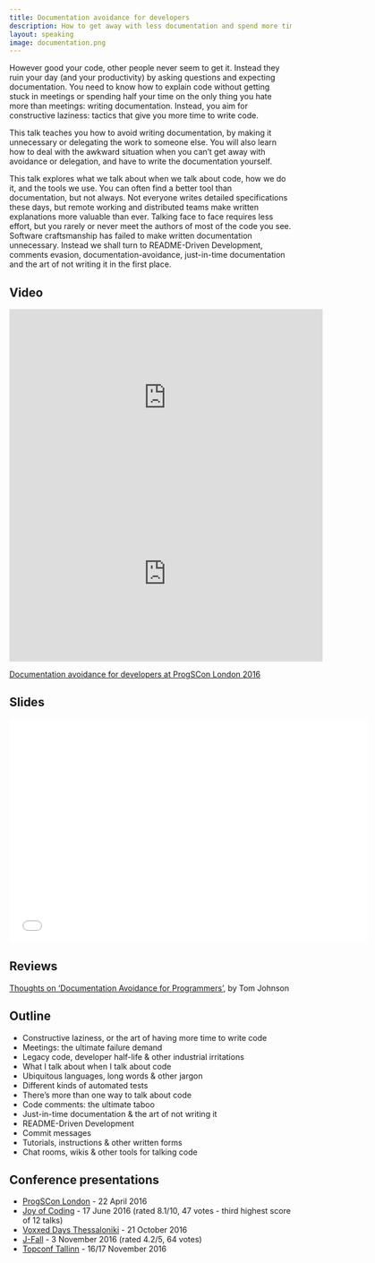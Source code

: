 ```yaml
---
title: Documentation avoidance for developers
description: How to get away with less documentation and spend more time writing code
layout: speaking
image: documentation.png
---
```


However good your code, other people never seem to get it. Instead they ruin your day (and your productivity) by asking questions and expecting documentation. You need to know how to explain code without getting stuck in meetings or spending half your time on the only thing you hate more than meetings: writing documentation. Instead, you aim for constructive laziness: tactics that give you more time to write code.

This talk teaches you how to avoid writing documentation, by making it unnecessary or delegating the work to someone else.
You will also learn how to deal with the awkward situation when you can’t get away with avoidance or delegation, and have to write the documentation yourself.

This talk explores what we talk about when we talk about code, how we do it, and the tools we use. You can often find a better tool than documentation, but not always. Not everyone writes detailed specifications these days, but remote working and distributed teams make written explanations more valuable than ever. Talking face to face requires less effort, but you rarely or never meet the authors of most of the code you see. Software craftsmanship has failed to make written documentation unnecessary. Instead we shall turn to README-Driven Development, comments evasion, documentation-avoidance, just-in-time documentation and the art of not writing it in the first place.

## Video

<iframe width="560" height="315" src="https://www.youtube.com/embed/rJfuTAEl4Ts" frameborder="0" allowfullscreen></iframe>

<iframe width="560" height="315" src="https://www.youtube.com/embed/WcSKug65xJ8" frameborder="0" allowfullscreen></iframe>

[Documentation avoidance for developers at ProgSCon London 2016](https://www.infoq.com/presentations/minimal-code-documentation)


## Slides

<iframe src="//www.slideshare.net/slideshow/embed_code/key/NNWObhEapz69Qy" width="640" height="400" frameborder="0" marginwidth="0" marginheight="0" scrolling="no"></iframe>

## Reviews

[Thoughts on ‘Documentation Avoidance for Programmers’](http://idratherbewriting.com/2016/07/09/programmer-explains-how-to-get-out-of-writing-documentation/), by Tom Johnson

## Outline

* Constructive laziness, or the art of having more time to write code
* Meetings: the ultimate failure demand
* Legacy code, developer half-life & other industrial irritations
* What I talk about when I talk about code
* Ubiquitous languages, long words & other jargon
* Different kinds of automated tests
* There’s more than one way to talk about code
* Code comments: the ultimate taboo
* Just-in-time documentation & the art of not writing it
* README-Driven Development
* Commit messages
* Tutorials, instructions & other written forms
* Chat rooms, wikis & other tools for talking code

## Conference presentations

* [ProgSCon London](http://progscon.co.uk/talks#tlk-peterhiltontalk) - 22 April 2016
* [Joy of Coding](http://joyofcoding.org/) - 17 June 2016 (rated 8.1/10, 47 votes - third highest score of 12 talks)
* [Voxxed Days Thessaloniki](https://voxxeddays.com/thessaloniki/) - 21 October 2016
* [J-Fall](http://www.nljug.org/jfall/timetable/2016/) - 3 November 2016 (rated 4.2/5, 64 votes)
* [Topconf Tallinn](http://topconf.com/tallinn-2016/speaker/peter-hilton/) - 16/17 November 2016

